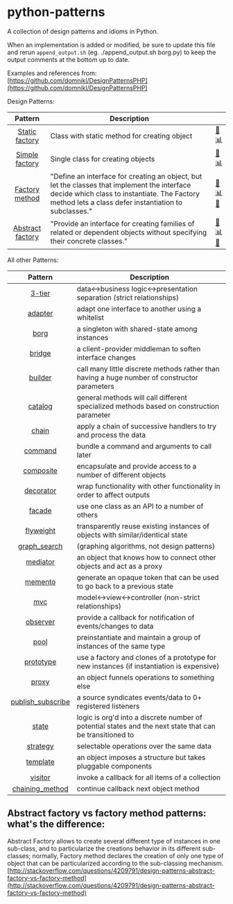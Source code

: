 python-patterns
===============

A collection of design patterns and idioms in Python.

When an implementation is added or modified, be sure to update this file and
rerun `append_output.sh` (eg. ./append_output.sh borg.py) to keep the output
comments at the bottom up to date.

Examples and references from: [https://github.com/domnikl/DesignPatternsPHP](https://github.com/domnikl/DesignPatternsPHP) 

Design Patterns:

| Pattern | Description |     |
|:-------:| ----------- | --- |
| [Static factory](static_factory.py) | Class with static method for creating object | [:page_facing_up:](static_factory.py)<br>[:bar_chart:](diagrams/static_factory.png?raw=true) |
| [Simple factory](simple_factory.py) | Single class for creating objects | [:page_facing_up:](simple_factory.py)<br>[:bar_chart:](diagrams/simple_factory.png?raw=true) |
| [Factory method](factory_method.py) | "Define an interface for creating an object, but let the classes that implement the interface decide which class to instantiate. The Factory method lets a class defer instantiation to subclasses." | [:page_facing_up:](factory_method.py)<br>[:bar_chart:](diagrams/factory_method.png?raw=true)<br>[:book:](http://en.wikipedia.org/wiki/Factory_method_pattern) |
| [Abstract factory](abstract_factory.py) | "Provide an interface for creating families of related or dependent objects without specifying their concrete classes." | [:page_facing_up:](abstract_factory.py)<br>[:bar_chart:](diagrams/abstract_factory.png?raw=true)<br>[:book:](http://en.wikipedia.org/wiki/Abstract_factory_pattern) |

All other Patterns: 

| Pattern | Description |
|:-------:| ----------- |
| [3-tier](3-tier.py) | data<->business logic<->presentation separation (strict relationships) |
| [adapter](adapter.py) | adapt one interface to another using a whitelist |
| [borg](borg.py) | a singleton with shared-state among instances |
| [bridge](bridge.py) | a client-provider middleman to soften interface changes |
| [builder](builder.py) | call many little discrete methods rather than having a huge number of constructor parameters |
| [catalog](catalog.py) | general methods will call different specialized methods based on construction parameter |
| [chain](chain.py) | apply a chain of successive handlers to try and process the data |
| [command](command.py) | bundle a command and arguments to call later |
| [composite](composite.py) | encapsulate and provide access to a number of different objects |
| [decorator](decorator.py) | wrap functionality with other functionality in order to affect outputs |
| [facade](facade.py) | use one class as an API to a number of others |
| [flyweight](flyweight.py) | transparently reuse existing instances of objects with similar/identical state | 
| [graph_search](graph_search.py) | (graphing algorithms, not design patterns) |
| [mediator](mediator.py) | an object that knows how to connect other objects and act as a proxy |
| [memento](memento.py) | generate an opaque token that can be used to go back to a previous state |
| [mvc](mvc.py) | model<->view<->controller (non-strict relationships) |
| [observer](observer.py) | provide a callback for notification of events/changes to data |
| [pool](pool.py) | preinstantiate and maintain a group of instances of the same type |
| [prototype](prototype.py) | use a factory and clones of a prototype for new instances (if instantiation is expensive) |
| [proxy](proxy.py) | an object funnels operations to something else |
| [publish_subscribe](publish_subscribe.py) | a source syndicates events/data to 0+ registered listeners |
| [state](state.py) | logic is org'd into a discrete number of potential states and the next state that can be transitioned to |
| [strategy](strategy.py) | selectable operations over the same data |
| [template](template.py) | an object imposes a structure but takes pluggable components |
| [visitor](visitor.py) | invoke a callback for all items of a collection |
| [chaining_method](chaining_method.py) | continue callback next object method |

Abstract factory vs factory method patterns: what's the difference:
-------------------------------------------------------------------

Abstract Factory allows to create several different type of instances in one sub-class, and to particularize the 
creations behavior in its different sub-classes; normally, Factory method declares the creation of only one type 
of object that can be particularized according to the sub-classing mechanism.
[http://stackoverflow.com/questions/4209791/design-patterns-abstract-factory-vs-factory-method](http://stackoverflow.com/questions/4209791/design-patterns-abstract-factory-vs-factory-method)